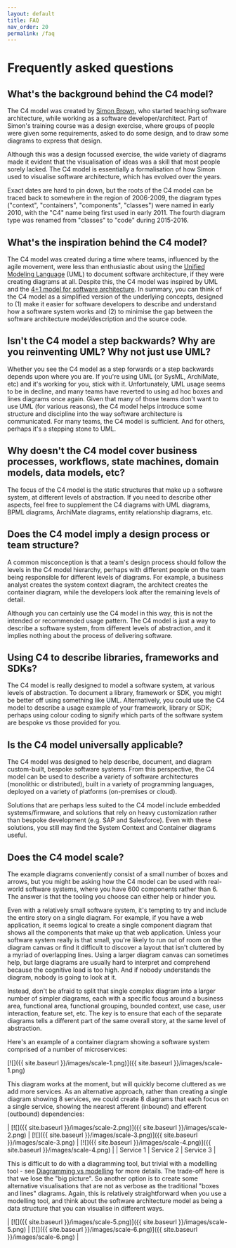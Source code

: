```yaml
---
layout: default
title: FAQ
nav_order: 20
permalink: /faq
---
```


# Frequently asked questions

## What's the background behind the C4 model?

The C4 model was created by [Simon Brown](http://simonbrown.je), who started teaching software architecture,
while working as a software developer/architect. Part of Simon's training course was a design exercise,
where groups of people were given some requirements, asked to do some design, and to draw some diagrams to express
that design.

Although this was a design focussed exercise, the wide variety of diagrams made it evident that the visualisation
of ideas was a skill that most people sorely lacked. The C4 model is essentially a formalisation of how Simon used
to visualise software architecture, which has evolved over the years.

Exact dates are hard to pin down, but the roots of the C4 model can be traced back to somewhere in the region
of 2006-2009, the diagram types ("context", "containers", "components", "classes") were named in early 2010,
with the "C4" name being first used in early 2011. The fourth diagram type was renamed from "classes" to "code"
during 2015-2016.

## What's the inspiration behind the C4 model?

The C4 model was created during a time where teams, influenced by the agile movement, were less than enthusiastic
about using the [Unified Modeling Language](https://en.wikipedia.org/wiki/Unified_Modeling_Language) (UML) to document
software architecture, if they were creating diagrams at all. Despite this, the C4 model was inspired by UML and
the [4+1 model for software architecture](https://en.wikipedia.org/wiki/4%2B1_architectural_view_model).
In summary, you can think of the C4 model as a simplified version of the underlying concepts, designed to
(1) make it easier for software developers to describe and understand how a software system works and
(2) to minimise the gap between the software architecture model/description and the source code.

## Isn't the C4 model a step backwards? Why are you reinventing UML? Why not just use UML?

Whether you see the C4 model as a step forwards or a step backwards depends upon where you are. If you're using UML
(or SysML, ArchiMate, etc) and it's working for you, stick with it. Unfortunately, UML usage seems to be in decline,
and many teams have reverted to using ad hoc boxes and lines diagrams once again. Given that many of those teams don't
want to use UML (for various reasons), the C4 model helps introduce some structure and discipline into the way software
architecture is communicated. For many teams, the C4 model is sufficient. And for others, perhaps it's a stepping stone
to UML.

## Why doesn't the C4 model cover business processes, workflows, state machines, domain models, data models, etc?

The focus of the C4 model is the static structures that make up a software system, at different levels of abstraction.
If you need to describe other aspects, feel free to supplement the C4 diagrams with UML diagrams, BPML diagrams,
ArchiMate diagrams, entity relationship diagrams, etc.

## Does the C4 model imply a design process or team structure?

A common misconception is that a team's design process should follow the levels in the C4 model hierarchy, perhaps
with different people on the team being responsible for different levels of diagrams. For example, a business analyst
creates the system context diagram, the architect creates the container diagram, while the developers look after the
remaining levels of detail.

Although you can certainly use the C4 model in this way, this is not the intended or recommended usage pattern. The
C4 model is just a way to describe a software system, from different levels of abstraction, and it implies nothing
about the process of delivering software.

## Using C4 to describe libraries, frameworks and SDKs?

The C4 model is really designed to model a software system, at various levels of abstraction. To document a library,
framework or SDK, you might be better off using something like UML. Alternatively, you could use the C4 model to
describe a usage example of your framework, library or SDK; perhaps using colour coding to signify which parts of
the software system are bespoke vs those provided for you.

## Is the C4 model universally applicable?

The C4 model was designed to help describe, document, and diagram custom-built, bespoke software systems. From this
perspective, the C4 model can be used to describe a variety of software architectures (monolithic or distributed),
built in a variety of programming languages, deployed on a variety of platforms (on-premises or cloud).

Solutions that are perhaps less suited to the C4 model include embedded systems/firmware, and solutions that rely on
heavy customization rather than bespoke development (e.g. SAP and Salesforce). Even with these solutions, you still may
find the System Context and Container diagrams useful.

## Does the C4 model scale?

The example diagrams conveniently consist of a small number of boxes and arrows, but you might be asking how the C4 model
can be used with real-world software systems, where you have 600 components rather than 6.
The answer is that the tooling you choose can either help or hinder you.

Even with a relatively small software system, it's tempting to try and include the entire story on a single diagram.
For example, if you have a web application, it seems logical to create a single component diagram that shows all
the components that make up that web application. Unless your software system really is that small, you're likely to
run out of room on the diagram canvas or find it difficult to discover a layout that isn't cluttered by a myriad of
overlapping lines. Using a larger diagram canvas can sometimes help, but large diagrams are usually hard to interpret
and comprehend because the cognitive load is too high. And if nobody understands the diagram, nobody is going to look
at it.

Instead, don't be afraid to split that single complex diagram into a larger number of simpler diagrams, each with a
specific focus around a business area, functional area, functional grouping, bounded context, use case, user
interaction, feature set, etc. The key is to ensure that each of the separate diagrams tells a different part of the
same overall story, at the same level of abstraction.

Here's an example of a container diagram showing a software system comprised of a number of microservices:

[![]({{ site.baseurl }}/images/scale-1.png)]({{ site.baseurl }}/images/scale-1.png)

This diagram works at the moment, but will quickly become cluttered as we add more services. As an alternative approach,
rather than creating a single diagram showing 8 services, we could create 8 diagrams that each focus on a single service,
showing the nearest afferent (inbound) and efferent (outbound) dependencies:

| [![]({{ site.baseurl }}/images/scale-2.png)]({{ site.baseurl }}/images/scale-2.png) | [![]({{ site.baseurl }}/images/scale-3.png)]({{ site.baseurl }}/images/scale-3.png) | [![]({{ site.baseurl }}/images/scale-4.png)]({{ site.baseurl }}/images/scale-4.png) |
| Service 1 | Service 2 | Service 3 |

This is difficult to do with a diagramming tool, but trivial with a modelling tool -
see [Diagramming vs modelling](/tooling#diagramming-vs-modelling) for more details.
The trade-off here is that we lose the "big picture". So another option is to create some
alternative visualisations that are not as verbose as the traditional "boxes and lines" diagrams.
Again, this is relatively straightforward when you use a modelling tool, and think about the software architecture
model as being a data structure that you can visualise in different ways.

| [![]({{ site.baseurl }}/images/scale-5.png)]({{ site.baseurl }}/images/scale-5.png) | [![]({{ site.baseurl }}/images/scale-6.png)]({{ site.baseurl }}/images/scale-6.png) |
